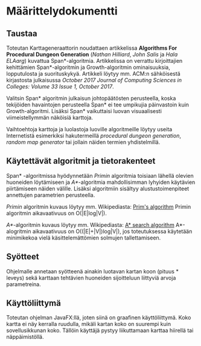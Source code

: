 # Määrittelydokumentti

## Taustaa

Toteutan Karttageneraattorin noudattaen artikkelissa **Algorithms For Procedural Dungeon Generation** (*Nathan Hilliard*, *John Salis* ja *Hala ELAarg*) kuvattua Span*-algoritmia. Artikkelissa on verrattu kirjoittajien kehittämien Span*-algoritmin ja Growth-algoritmin ominaisuuksia, lopputulosta ja suorituskykyä. Artikkeli löytyy mm. ACM:n sähköisestä kirjastosta julkaisussa *October 2017 Journal of Computing Sciences in Colleges: Volume 33 Issue 1, October 2017*.

Valitsin Span* algoritmin julkaisun johtopäätösten perusteella, koska tekijöiden havaintojen perusteella Span* ei tee umpikujia päinvastoin kuin Growth-algoritmi. Lisäksi Span* vaikuttaisi luovan visuaalisesti viimeistellymmän näköisiä karttoja.

Vaihtoehtoja karttoja ja luolastoja luoville algoritmeille löytyy useita Internetistä esimerkiksi hakutermeillä *procedural dungeon generation*, *random map generator* tai jollain näiden termien yhdistelmillä.

## Käytettävät algoritmit ja tietorakenteet

Span* -algoritmissa hyödynnetään *Primin* algoritmia toisiaan lähellä olevien huoneiden löytämiseen ja *A\**-algoritmia mahdollisimman lyhyiden käytävien piirtämiseen näiden välille. Lisäksi algoritmiin sisältyy alustustoimenpiteet annettujen parametrien perusteella.

*Primin* algoritmin kuvaus löytyy mm. Wikipediasta: [Prim's algorithm](https://en.wikipedia.org/wiki/Prim%27s_algorithm)
Primin algoritmin aikavaativuus on O(|E|log|V|).

*A\**-algoritmin kuvaus löytyy mm. Wikipediasta: [A* search algorithm](https://en.wikipedia.org/wiki/A*_search_algorithm)
A*-alogritmin aikavaativuus on O((|E|+|V|)log|V|), jos toteutuksessa käytetään minimikekoa vielä käsittelemättömien solmujen tallettamiseen.

## Syötteet 

Ohjelmalle annetaan syötteenä ainakin luotavan kartan koon (pituus \* leveys) sekä karttaan tehtävien huoneiden sijoitteluun liittyviä arvoja parametreina.

## Käyttöliittymä

Toteutan ohjelman JavaFX:llä, joten siinä on graafinen käyttöliittymä. Koko kartta ei näy kerralla ruudulla, mikäli kartan koko on suurempi kuin sovellusikkunan koko. Tällöin käyttäjä pystyy liikuttamaan karttaa hiirellä tai näppäimistöllä.


